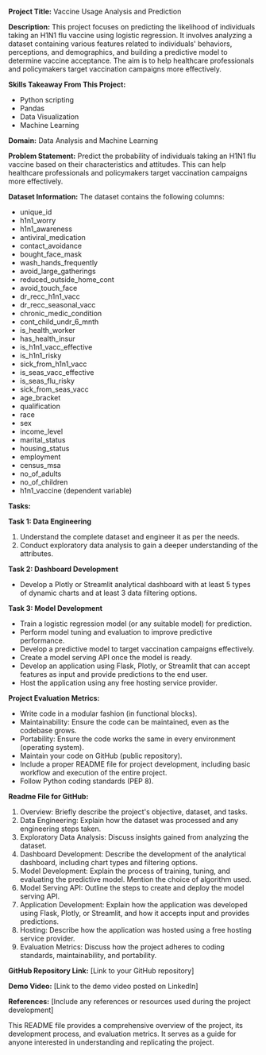 **Project Title:** Vaccine Usage Analysis and Prediction

**Description:**
This project focuses on predicting the likelihood of individuals taking an H1N1 flu vaccine using logistic regression. It involves analyzing a dataset containing various features related to individuals' behaviors, perceptions, and demographics, and building a predictive model to determine vaccine acceptance. The aim is to help healthcare professionals and policymakers target vaccination campaigns more effectively.

**Skills Takeaway From This Project:**
- Python scripting
- Pandas
- Data Visualization
- Machine Learning

**Domain:**
Data Analysis and Machine Learning

**Problem Statement:**
Predict the probability of individuals taking an H1N1 flu vaccine based on their characteristics and attitudes. This can help healthcare professionals and policymakers target vaccination campaigns more effectively.

**Dataset Information:**
The dataset contains the following columns:
- unique_id
- h1n1_worry
- h1n1_awareness
- antiviral_medication
- contact_avoidance
- bought_face_mask
- wash_hands_frequently
- avoid_large_gatherings
- reduced_outside_home_cont
- avoid_touch_face
- dr_recc_h1n1_vacc
- dr_recc_seasonal_vacc
- chronic_medic_condition
- cont_child_undr_6_mnth
- is_health_worker
- has_health_insur
- is_h1n1_vacc_effective
- is_h1n1_risky
- sick_from_h1n1_vacc
- is_seas_vacc_effective
- is_seas_flu_risky
- sick_from_seas_vacc
- age_bracket
- qualification
- race
- sex
- income_level
- marital_status
- housing_status
- employment
- census_msa
- no_of_adults
- no_of_children
- h1n1_vaccine (dependent variable)

**Tasks:**

**Task 1: Data Engineering**
1. Understand the complete dataset and engineer it as per the needs.
2. Conduct exploratory data analysis to gain a deeper understanding of the attributes.

**Task 2: Dashboard Development**
- Develop a Plotly or Streamlit analytical dashboard with at least 5 types of dynamic charts and at least 3 data filtering options.

**Task 3: Model Development**
- Train a logistic regression model (or any suitable model) for prediction.
- Perform model tuning and evaluation to improve predictive performance.
- Develop a predictive model to target vaccination campaigns effectively.
- Create a model serving API once the model is ready.
- Develop an application using Flask, Plotly, or Streamlit that can accept features as input and provide predictions to the end user.
- Host the application using any free hosting service provider.

**Project Evaluation Metrics:**
- Write code in a modular fashion (in functional blocks).
- Maintainability: Ensure the code can be maintained, even as the codebase grows.
- Portability: Ensure the code works the same in every environment (operating system).
- Maintain your code on GitHub (public repository).
- Include a proper README file for project development, including basic workflow and execution of the entire project.
- Follow Python coding standards (PEP 8).

**Readme File for GitHub:**
1. Overview: Briefly describe the project's objective, dataset, and tasks.
2. Data Engineering: Explain how the dataset was processed and any engineering steps taken.
3. Exploratory Data Analysis: Discuss insights gained from analyzing the dataset.
4. Dashboard Development: Describe the development of the analytical dashboard, including chart types and filtering options.
5. Model Development: Explain the process of training, tuning, and evaluating the predictive model. Mention the choice of algorithm used.
6. Model Serving API: Outline the steps to create and deploy the model serving API.
7. Application Development: Explain how the application was developed using Flask, Plotly, or Streamlit, and how it accepts input and provides predictions.
8. Hosting: Describe how the application was hosted using a free hosting service provider.
9. Evaluation Metrics: Discuss how the project adheres to coding standards, maintainability, and portability.

**GitHub Repository Link:** [Link to your GitHub repository]

**Demo Video:** [Link to the demo video posted on LinkedIn]

**References:** [Include any references or resources used during the project development]

This README file provides a comprehensive overview of the project, its development process, and evaluation metrics. It serves as a guide for anyone interested in understanding and replicating the project.
